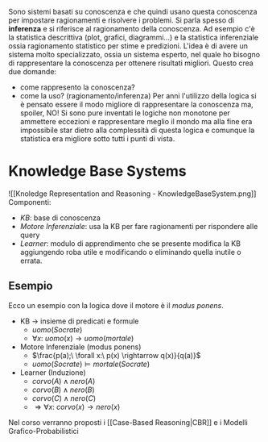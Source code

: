 Sono sistemi basati su conoscenza e che quindi usano questa conoscenza per impostare ragionamenti e risolvere i problemi. Si parla spesso di **inferenza** e si riferisce al ragionamento della conoscenza. Ad esempio c'è la statistica descrittiva (plot, grafici, diagrammi...) e la statistica inferenziale ossia ragionamento statistico per stime e predizioni.
L'idea è di avere un sistema molto specializzato, ossia un sistema esperto, nel quale ho bisogno di rappresentare la conoscenza per ottenere risultati migliori. Questo crea due domande:
- come rappresento la conoscenza?
- come la uso? (ragionamento/inferenza)
Per anni l'utilizzo della logica si è pensato essere il modo migliore di rappresentare la conoscenza ma, spoiler, NO! Si sono pure inventati le logiche non monotone per ammettere eccezioni e rappresentare meglio il mondo ma alla fine era impossibile star dietro alla complessità di questa logica e comunque la statistica era migliore sotto tutti i punti di vista.  

# Knowledge Base Systems
![[Knoledge Representation and Reasoning - KnowledgeBaseSystem.png]]
Componenti:
- *KB*: base di conoscenza
- *Motore Inferenziale*: usa la KB per fare ragionamenti per rispondere alle query
- *Learner*: modulo di apprendimento che se presente modifica la KB aggiungendo roba utile e modificando o eliminando quella inutile o errata.

## Esempio
Ecco un esempio con la logica dove il motore è il *modus ponens*.
- KB $\rightarrow$ insieme di predicati e formule
	- $uomo(Socrate)$
	- $\forall x:\ uomo(x) \rightarrow uomo(mortale)$  
- Motore Inferenziale (modus ponens)
	- $\frac{p(a);\ \forall x:\  p(x) \rightarrow q(x)}{q(a)}$
	- $uomo(Socrate) \models mortale(Socrate)$ 
- Learner (Induzione)
	- $corvo(A) \land nero(A)$
	- $corvo(B) \land nero(B)$
	- $corvo(C) \land nero(C)$
	- $\Rightarrow \forall x:\ corvo(x) \rightarrow nero(x)$ 

Nel corso verranno proposti i [[Case-Based Reasoning|CBR]] e i Modelli Grafico-Probabilistici